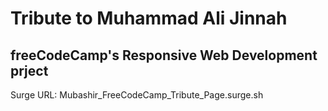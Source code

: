 # Tribute to Muhammad Ali Jinnah 
## freeCodeCamp's Responsive Web Development prject
Surge URL: Mubashir_FreeCodeCamp_Tribute_Page.surge.sh